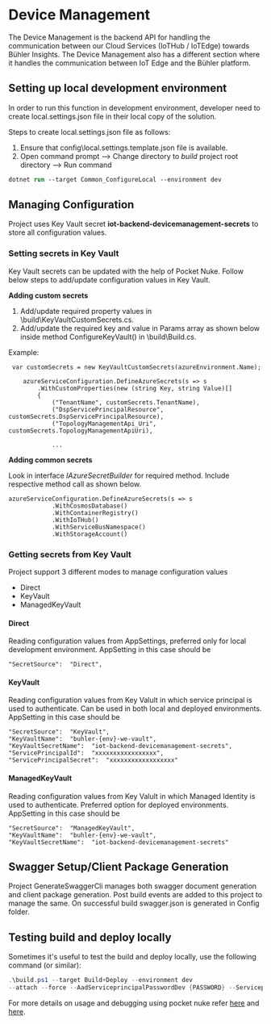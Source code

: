 # Device Management

The Device Management is the backend API for handling the communication between our Cloud Services (IoTHub / IoTEdge) towards Bühler Insights.
The Device Management also has a different section where it handles the communication between IoT Edge and the Bühler platform.

## Setting up local development environment

In order to run this function in development environment, developer need to create local.settings.json file in their local copy of the solution.

Steps to create local.settings.json file as follows:
1.	Ensure that config\local.settings.template.json file is available.
2.	Open command prompt --> Change directory to *build* project root directory --> Run command 

```ps
dotnet run --target Common_ConfigureLocal --environment dev
```

## Managing Configuration

Project uses Key Vault secret **iot-backend-devicemanagement-secrets** to store all configuration values.

### **Setting secrets in Key Vault**

Key Vault secrets can be updated with the help of Pocket Nuke. Follow below steps to add/update configuration values in Key Vault.

**Adding custom secrets**

1. Add/update required property values in \build\KeyVaultCustomSecrets.cs.
2. Add/update the required key and value in Params array as shown below inside method ConfigureKeyVault() in \build\Build.cs.

Example: 
    
	 var customSecrets = new KeyVaultCustomSecrets(azureEnvironment.Name);

        azureServiceConfiguration.DefineAzureSecrets(s => s
            .WithCustomProperties(new (string Key, string Value)[]
            {
                ("TenantName", customSecrets.TenantName),
                ("DspServicePrincipalResource", customSecrets.DspServicePrincipalResource),          
                ("TopologyManagementApi_Uri", customSecrets.TopologyManagementApiUri),

                ...

**Adding common secrets**

Look in interface *IAzureSecretBuilder* for required method. Include respective method call as shown below.

    azureServiceConfiguration.DefineAzureSecrets(s => s
                .WithCosmosDatabase()
                .WithContainerRegistry()
                .WithIoTHub()
                .WithServiceBusNamespace()
                .WithStorageAccount()

### **Getting secrets from Key Vault**
Project support 3 different modes to manage configuration values 
- Direct
- KeyVault
- ManagedKeyVault 

#### Direct

Reading configuration values from AppSettings, preferred only for local development
environment. AppSetting in this case should be

	"SecretSource":  "Direct",

#### KeyVault

Reading configuration values from Key Valult in which service principal is used to authenticate. Can be used in both local and deployed environments.
 AppSetting in this case should be

	"SecretSource":  "KeyVault",
    "KeyVaultName":  "buhler-{env}-we-vault",
    "KeyVaultSecretName":  "iot-backend-devicemanagement-secrets",
    "ServicePrincipalId":  "xxxxxxxxxxxxxxxxx",
    "ServicePrincipalSecret":  "xxxxxxxxxxxxxxxxxx"

#### ManagedKeyVault

Reading configuration values from Key Valult in which Managed Identity is used to authenticate. Preferred option for deployed environments.
 AppSetting in this case should be

	"SecretSource":  "ManagedKeyVault",
    "KeyVaultName":  "buhler-{env}-we-vault",
    "KeyVaultSecretName":  "iot-backend-devicemanagement-secrets"

## Swagger Setup/Client Package Generation

Project GenerateSwaggerCli manages both swagger document generation and client package generation. Post build events are added to this project to manage the same. On successful build swagger.json is generated in Config folder.

## Testing build and deploy locally

Sometimes it's useful to test the build and deploy locally, use the following command (or similar):

```powershell
.\build.ps1 --target Build+Deploy --environment dev
--attach --force --AadServiceprincipalPasswordDev {PASSWORD} --ServiceprincipalPasswordDev {PASSWORD}
```

For more details on usage and debugging using pocket nuke refer [here](https://docs.devops.buhlergroup.com/iot-environment-pocket-nuke/#local-development)
and [here](https://docs.devops.buhlergroup.com/iot-environment-pocket-nuke/usage/#configuration).
